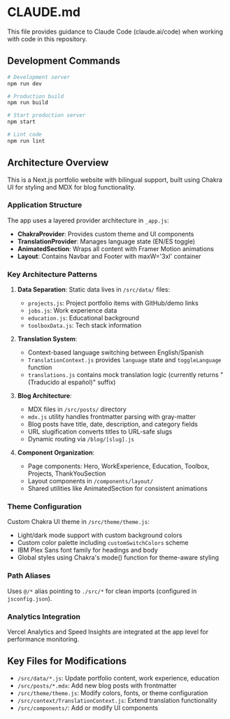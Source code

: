 # CLAUDE.md

This file provides guidance to Claude Code (claude.ai/code) when working with code in this repository.

## Development Commands

```bash
# Development server
npm run dev

# Production build
npm run build

# Start production server
npm start

# Lint code
npm run lint
```

## Architecture Overview

This is a Next.js portfolio website with bilingual support, built using Chakra UI for styling and MDX for blog functionality.

### Application Structure

The app uses a layered provider architecture in `_app.js`:
- **ChakraProvider**: Provides custom theme and UI components
- **TranslationProvider**: Manages language state (EN/ES toggle)
- **AnimatedSection**: Wraps all content with Framer Motion animations
- **Layout**: Contains Navbar and Footer with maxW='3xl' container

### Key Architecture Patterns

1. **Data Separation**: Static data lives in `/src/data/` files:
   - `projects.js`: Project portfolio items with GitHub/demo links
   - `jobs.js`: Work experience data
   - `education.js`: Educational background
   - `toolboxData.js`: Tech stack information

2. **Translation System**: 
   - Context-based language switching between English/Spanish
   - `TranslationContext.js` provides `language` state and `toggleLanguage` function
   - `translations.js` contains mock translation logic (currently returns "(Traducido al español)" suffix)

3. **Blog Architecture**:
   - MDX files in `/src/posts/` directory
   - `mdx.js` utility handles frontmatter parsing with gray-matter
   - Blog posts have title, date, description, and category fields
   - URL slugification converts titles to URL-safe slugs
   - Dynamic routing via `/blog/[slug].js`

4. **Component Organization**:
   - Page components: Hero, WorkExperience, Education, Toolbox, Projects, ThankYouSection
   - Layout components in `/components/layout/`
   - Shared utilities like AnimatedSection for consistent animations

### Theme Configuration

Custom Chakra UI theme in `/src/theme/theme.js`:
- Light/dark mode support with custom background colors
- Custom color palette including `customSwitchColors` scheme
- IBM Plex Sans font family for headings and body
- Global styles using Chakra's mode() function for theme-aware styling

### Path Aliases

Uses `@/*` alias pointing to `./src/*` for clean imports (configured in `jsconfig.json`).

### Analytics Integration

Vercel Analytics and Speed Insights are integrated at the app level for performance monitoring.

## Key Files for Modifications

- `/src/data/*.js`: Update portfolio content, work experience, education
- `/src/posts/*.mdx`: Add new blog posts with frontmatter
- `/src/theme/theme.js`: Modify colors, fonts, or theme configuration
- `/src/context/TranslationContext.js`: Extend translation functionality
- `/src/components/`: Add or modify UI components